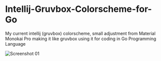 # Intellij-Gruvbox-Colorscheme-for-Go
My current intellij (gruvbox) colorscheme, small adjustment from Material Monokai Pro making it like gruvbox using it for coding in Go Programming Language

![Screenshot 01](https://raw.githubusercontent.com/nzer0nz/Intellij-Gruvbox-Colorscheme-for-Go/master/screenshots/01.png)
